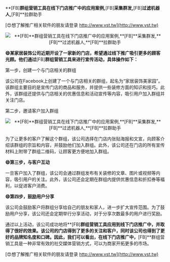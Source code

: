 **[FB]**群组营销工具在线下门店推广中的应用案例,**[FB]**采集群发,**[FB]**过滤机器人,**[FB]**拉群助手

[😍想了解推广相关软件的朋友请登录 http://www.vst.tw](http://www.vst.tw)

 <center><img src="https://vst.tw/MP4/tuiguang/png/4.png" alt="**[FB]**群组营销工具在线下门店推广中的应用案例,**[FB]**采集群发,**[FB]**过滤机器人,**[FB]**拉群助手"></center>

**😄某家居装饰公司近期开设了一家新的门店，希望通过线下推广吸引更多的顾客光顾。他们通过**[FB]**群组营销工具来进行宣传活动，具体操作如下：**

第一步，创建一个与门店相关的群组

该公司在Facebook上创建了一个与门店相关的群组，起名为“家居装饰美家园”。该群组主要目的是宣传门店的商品和服务，并提供一些装修方面的知识和技巧。此外，该群组还提供与门店相关的优惠信息和活动宣传等内容，吸引用户加入群组并关注门店。

第二步，邀请客户加入群组

 <center><img src="https://vst.tw/MP4/tuiguang/png/3.png" alt="**[FB]**群组营销工具在线下门店推广中的应用案例,**[FB]**采集群发,**[FB]**过滤机器人,**[FB]**拉群助手"></center>

为了让更多的客户了解这个群组，该公司选择在门店内张贴海报和文宣，向顾客介绍该群组的宗旨和内容，并鼓励他们加入群组。此外，该公司还在门店的所有宣传材料上附带了群组二维码，让顾客更方便地加入群组。

**😄第三步，与客户互动**

一旦客户加入了群组，该公司会通过群组发布有关装修的文章、图片或视频等内容，吸引用户的关注。此外，该公司还会定期在群组内提供优惠信息和折扣券等福利，以促进客户消费。

**😄第四步，鼓励用户分享**

该公司会鼓励客户将群组分享给自己的朋友和家人，进一步扩大宣传范围。为了鼓励用户分享，该公司还会定期举行分享活动，对于分享次数最多的用户进行奖励。

通过以上活动，该公司成功地将**[FB]**群组营销工具应用到线下门店推广中，并取得了很好的效果。该公司的门店得到了更多的关注和客户，同时该公司也得到了更好的品牌知名度和口碑。因此，我们可以看出，在线下门店推广中，**[FB]**群组营销工具是一种非常有效的社交媒体营销方式，可以为商家开拓更多的市场。

[😍想了解推广相关软件的朋友请登录 http://www.vst.tw](http://www.vst.tw)



